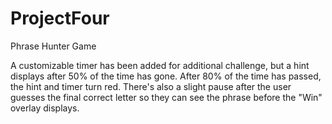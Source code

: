 # ProjectFour
 Phrase Hunter Game

A customizable timer has been added for additional challenge, but a hint displays after 50% of the time has gone. After 80% of the time has passed, the hint and timer turn red.
There's also a slight pause after the user guesses the final correct letter so they can see the phrase before the "Win" overlay displays.